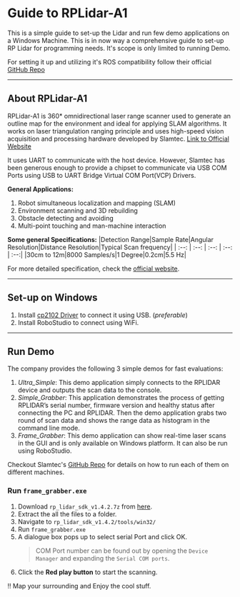 # Guide to RPLidar-A1

This is a simple guide to set-up the Lidar and run few demo applications on a Windows Machine. This is in now way a comprehensive guide to set-up RP Lidar for programming needs. It's scope is only limited to running Demo.

For setting it up and utilizing it's ROS compatibility follow their official [GitHub Repo][slamtec-public-repo]

---

## About RPLidar-A1

RPLidar-A1 is 360* omnidirectional laser range scanner used to generate an outline map for the environment and ideal for applying SLAM algorithms. It works on laser triangulation ranging principle and uses high-speed vision acquisition and processing hardware developed by Slamtec. [Link to Official Website](https://www.slamtec.com/en/Lidar/A1)

It uses UART to communicate with the host device. However, Slamtec has been generous enough to provide a chipset to communicate via USB COM Ports using USB to UART Bridge Virtual COM Port(VCP) Drivers.

**General Applications:**

1. Robot simultaneous localization and mapping (SLAM)
2. Environment scanning and 3D rebuilding
3. Obstacle detecting and avoiding
4. Multi-point touching and man-machine interaction

**Some general Specifications:**
|Detection Range|Sample Rate|Angular Resolution|Distance Resolution|Typical Scan frequency|
| :--: | :--: | :--: | :--: | :--:|
|30cm to 12m|8000 Samples/s|1 Degree|0.2cm|5.5 Hz|

For more detailed specification, check the [official website](https://www.slamtec.com/en/Lidar/A1Spec).

---

## Set-up on Windows

1. Install [cp2102 Driver](https://www.silabs.com/products/development-tools/software/usb-to-uart-bridge-vcp-drivers) to connect it using USB. (_preferable_)
2. Install RoboStudio to connect using WiFi.

---

## Run Demo

The company provides the following 3 simple demos for fast evaluations:

1. _Ultra_Simple_: This demo application simply connects to the RPLIDAR device and outputs the scan data to the console.
2. _Simple_Grabber_: This application demonstrates the process of getting RPLIDAR’s serial number, firmware version and healthy status after connecting the PC and RPLIDAR. Then the demo application grabs two round of scan data and shows the range data as histogram in the command line mode.
3. _Frame_Grabber_: This demo application can show real-time laser scans in the GUI and is only available on Windows platform. It can also be run using RoboStudio.

Checkout Slamtec's [GitHub Repo][slamtec-public-repo] for details on how to run each of them on different machines.

### Run `frame_grabber.exe`

1. Download `rp_lidar_sdk_v1.4.2.7z` from [here](./static/).
2. Extract the all the files to a folder.
3. Navigate to `rp_lidar_sdk_v1.4.2/tools/win32/`
4. Run `frame_grabber.exe`
5. A dialogue box pops up to select serial Port and click OK.
   > COM Port number can be found out by opening the `Device Manager` and expanding the `Serial COM ports`.
6. Click the **Red play button** to start the scanning.

!! Map your surrounding and Enjoy the cool stuff.

[slamtec-public-repo]: <https://github.com/Slamtec/rplidar_sdk>

